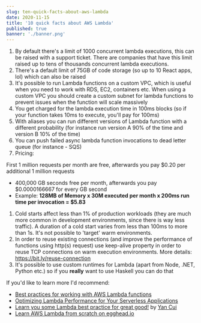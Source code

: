 ```yaml
---
slug: ten-quick-facts-about-aws-lambda
date: 2020-11-15
title: '10 quick facts about AWS Lambda'
published: true
banner: './banner.png'
---
```


1. By default there's a limit of 1000 concurrent lambda executions, this can be raised with a support ticket. There are companies that have this limit raised up to tens of thousands concurrent lambda executions.
1. There's a default limit of 75GB of code storage (so up to 10 React apps, lol) which can also be raised
1. It's possible to run Lambda functions on a custom VPC, which is useful when you need to work with RDS, EC2, containers etc. When using a custom VPC you should create a custom subnet for lambda functions to prevent issues when the function will scale massively
1. You get charged for the lambda execution time in 100ms blocks (so if your function takes 10ms to execute, you'll pay for 100ms)
2. With aliases you can run different versions of Lambda function with a different probability (for instance run version A 90% of the time and version B 10% of the time)
1. You can push failed async lambda function invocations to dead letter queue (for instance - SQS)
1. Pricing: 

First 1 million requests per month are free, afterwards you pay $0.20 per additional 1 million requests
- 400,000 GB seconds free per month, afterwards you pay $0.0000166667 for every GB second
- Example: **128MB of Memory x 30M executed per month x 200ms run time per invocation = $5.83**
1. Cold starts affect less than 1% of production workloads (they are much more common in development environments, since there is way less traffic). A duration of a cold start varies from less than 100ms to more than 1s. It's not possible to 'target' warm environments.
2. In order to reuse existing connections (and improve the performance of functions using http(s) request) use keep-alive property in order to reuse TCP connections on warm execution environments. More details: https://bit.ly/reuse-connection
3.  It's possible to use custom runtimes for Lambda (apart from Node, .NET, Python etc.) so if you **really** want to use Haskell you can do that

If you'd like to learn more I'd recommend:

- [Best practices for working with AWS Lambda functions](https://docs.aws.amazon.com/lambda/latest/dg/best-practices.html)
- [Optimizing Lambda Performance for Your Serverless Applications](https://www.youtube.com/watch?v=FTCaOQJvG6Y)
- [Learn you some Lambda best practice for great good!](https://theburningmonk.thinkific.com/courses/learn-you-some-lambda) by [Yan Cui](https://twitter.com/theburningmonk)
- [Learn AWS Lambda from scratch on egghead.io](https://egghead.io/playlists/learn-aws-lambda-from-scratch-d29d?af=6p5abz)
